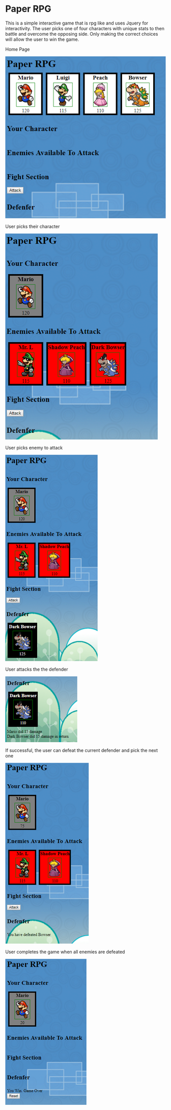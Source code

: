# Paper RPG
This is a simple interactive game that is rpg like and uses Jquery for interactivity. The user picks one of four characters with unique stats to then battle and overcome the opposing side. Only making the correct choices will allow the user to win the game.

Home Page

![Home](/assets/images/Paper-RPG-Home.PNG)

User picks their character

![Attacker](/assets/images/Paper-RPG-Attacker.PNG)

User picks enemy to attack

![Defender](/assets/images/Paper-RPG-Defender.PNG)

User attacks the the defender

![Attack](/assets/images/Paper-RPG-Attack.PNG)

If successful, the user can defeat the current defender and pick the next one

![Defeat](/assets/images/Paper-RPG-Defeat.PNG)

User completes the game when all enemies are defeated

![Results](/assets/images/Paper-RPG-Results.PNG)
